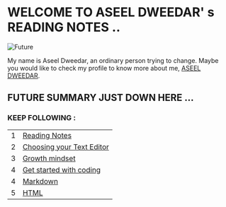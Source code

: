 # WELCOME TO ASEEL DWEEDAR' s READING NOTES ..
![Future](https://blog.coursify.me/wp-content/uploads/2018/01/elearning-market-in-brazil-cover.jpg)



My name is Aseel Dweedar, an ordinary person trying to change.
Maybe you would like to check my profile to know more about me, [ASEEL DWEEDAR](https://github.com/Aseel-Dweedar).

## FUTURE SUMMARY JUST DOWN HERE ...
### KEEP FOLLOWING :


|||
|--|--|
|1|[Reading Notes](https://aseel-dweedar.github.io/reading-notes/)|
|2|  [Choosing your Text Editor](https://aseel-dweedar.github.io/reading-notes/choosing-a-text-editor)|
|3|[Growth mindset](https://aseel-dweedar.github.io/reading-notes/growth-mindset)|
|4|[Get started with coding](https://aseel-dweedar.github.io/reading-notes/get-started-with-coding)|
|4|[Markdown](https://aseel-dweedar.github.io/reading-notes/Markdown)|
|5|[HTML](https://aseel-dweedar.github.io/reading-notes/html)|



